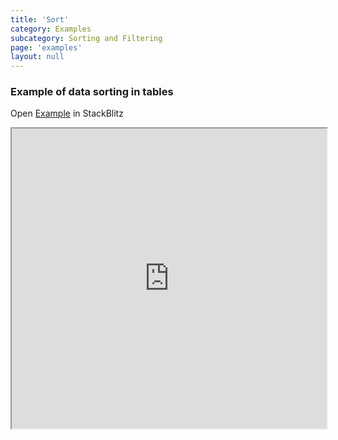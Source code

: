 ```yaml
---
title: 'Sort'
category: Examples
subcategory: Sorting and Filtering
page: 'examples'
layout: null
---
```


<h3>Example of data sorting in tables</h3>
<div>Open <a href="https://stackblitz.com/edit/tablejs-community-sort-ivy" target="_blank">Example</a> in StackBlitz <a href="https://stackblitz.com/edit/tablejs-community-sort-ivy" target="_blank"><i class="fas fa-external-link-alt"></i></a></div><p></p>
<iframe width="100%" height="480px" src="https://stackblitz.com/edit/tablejs-community-sort-ivy?ctl=1&embed=1&file=src/app/app.component.ts&hideExplorer=1&hideNavigation=1&theme=light&view=preview"></iframe>
